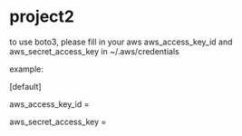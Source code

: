 # project2

to use boto3, please fill in your aws aws_access_key_id and aws_secret_access_key in ~/.aws/credentials

example:

[default]

aws_access_key_id = <FAKE>

aws_secret_access_key = <FAKE>
